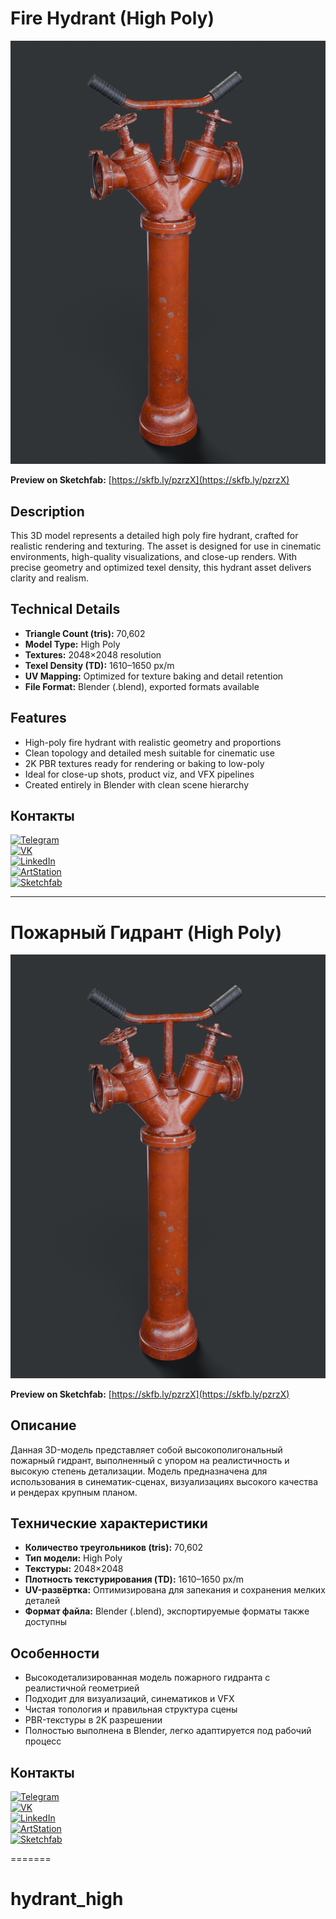 
# Fire Hydrant (High Poly)

![Project Preview](https://github.com/RgAnna/hydrant_high/blob/main/Render/2.png)

__Preview on Sketchfab:__ [https://skfb.ly/pzrzX](https://skfb.ly/pzrzX)  

## Description

This 3D model represents a detailed high poly fire hydrant, crafted for realistic rendering and texturing. The asset is designed for use in cinematic environments, high-quality visualizations, and close-up renders. With precise geometry and optimized texel density, this hydrant asset delivers clarity and realism.

## Technical Details

- **Triangle Count (tris):** 70,602  
- **Model Type:** High Poly  
- **Textures:** 2048×2048 resolution  
- **Texel Density (TD):** 1610–1650 px/m  
- **UV Mapping:** Optimized for texture baking and detail retention  
- **File Format:** Blender (.blend), exported formats available

## Features

- High-poly fire hydrant with realistic geometry and proportions  
- Clean topology and detailed mesh suitable for cinematic use  
- 2K PBR textures ready for rendering or baking to low-poly  
- Ideal for close-up shots, product viz, and VFX pipelines  
- Created entirely in Blender with clean scene hierarchy

## Контакты

[![Telegram](https://img.shields.io/badge/-Telegram-2CA5E0?style=flat&logo=telegram&logoColor=white)](https://t.me/RgAnna_Art)  
[![VK](https://img.shields.io/badge/-VK-4C75A3?style=flat&logo=vk&logoColor=white)](https://vk.com/rganna_art)  
[![LinkedIn](https://img.shields.io/badge/-LinkedIn-0077B5?style=flat&logo=linkedin&logoColor=white)](https://www.linkedin.com/in/anna-rogova-487090370/)  
[![ArtStation](https://img.shields.io/badge/-ArtStation-13AFF0?style=flat&logo=artstation&logoColor=white)](https://www.artstation.com/rganna)  
[![Sketchfab](https://img.shields.io/badge/-Sketchfab-000000?style=flat&logo=sketchfab&logoColor=white)](https://sketchfab.com/RgAnna)

___

# Пожарный Гидрант (High Poly)

![Project Preview](https://github.com/RgAnna/hydrant_high/blob/main/Render/2.png)

__Preview on Sketchfab:__ [https://skfb.ly/pzrzX](https://skfb.ly/pzrzX)  

## Описание

Данная 3D-модель представляет собой высокополигональный пожарный гидрант, выполненный с упором на реалистичность и высокую степень детализации. Модель предназначена для использования в синематик-сценах, визуализациях высокого качества и рендерах крупным планом.

## Технические характеристики

- **Количество треугольников (tris):** 70,602  
- **Тип модели:** High Poly  
- **Текстуры:** 2048×2048  
- **Плотность текстурирования (TD):** 1610–1650 px/m  
- **UV-развёртка:** Оптимизирована для запекания и сохранения мелких деталей  
- **Формат файла:** Blender (.blend), экспортируемые форматы также доступны

## Особенности

- Высокодетализированная модель пожарного гидранта с реалистичной геометрией  
- Подходит для визуализаций, синематиков и VFX  
- Чистая топология и правильная структура сцены  
- PBR-текстуры в 2K разрешении  
- Полностью выполнена в Blender, легко адаптируется под рабочий процесс

## Контакты

[![Telegram](https://img.shields.io/badge/-Telegram-2CA5E0?style=flat&logo=telegram&logoColor=white)](https://t.me/RgAnna_Art)  
[![VK](https://img.shields.io/badge/-VK-4C75A3?style=flat&logo=vk&logoColor=white)](https://vk.com/rganna_art)  
[![LinkedIn](https://img.shields.io/badge/-LinkedIn-0077B5?style=flat&logo=linkedin&logoColor=white)](https://www.linkedin.com/in/anna-rogova-487090370/)  
[![ArtStation](https://img.shields.io/badge/-ArtStation-13AFF0?style=flat&logo=artstation&logoColor=white)](https://www.artstation.com/rganna)  
[![Sketchfab](https://img.shields.io/badge/-Sketchfab-000000?style=flat&logo=sketchfab&logoColor=white)](https://sketchfab.com/RgAnna)

=======

# hydrant_high

